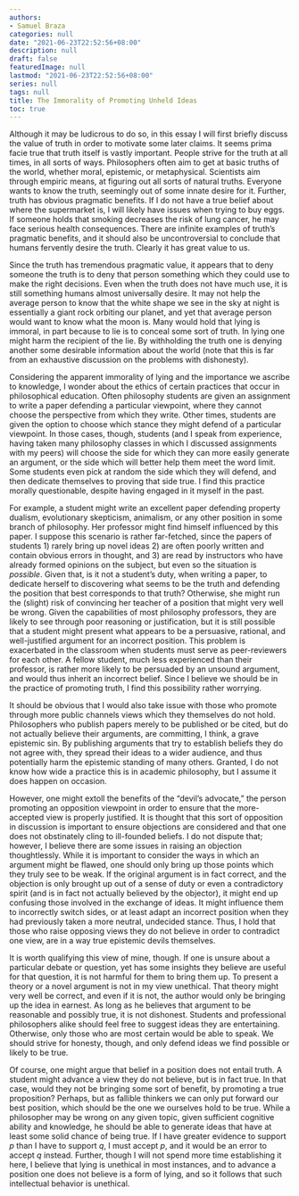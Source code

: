 ```yaml
---
authors:
- Samuel Braza
categories: null
date: "2021-06-23T22:52:56+08:00"
description: null
draft: false
featuredImage: null
lastmod: "2021-06-23T22:52:56+08:00"
series: null
tags: null
title: The Immorality of Promoting Unheld Ideas
toc: true
---
```


Although it may be ludicrous to do so, in this essay I will first briefly discuss the value of truth in order to motivate some later claims. It seems prima facie true that truth itself is vastly important. People strive for the truth at all times, in all sorts of ways. Philosophers often aim to get at basic truths of the world, whether moral, epistemic, or metaphysical. Scientists aim through empiric means, at figuring out all sorts of natural truths. Everyone wants to know the truth, seemingly out of some innate desire for it. Further, truth has obvious pragmatic benefits. If I do not have a true belief about where the supermarket is, I will likely have issues when trying to buy eggs. If someone holds that smoking decreases the risk of lung cancer, he may face serious health consequences. There are infinite examples of truth’s pragmatic benefits, and it should also be uncontroversial to conclude that humans fervently desire the truth. Clearly it has great value to us.

Since the truth has tremendous pragmatic value, it appears that to deny someone the truth is to deny that person something which they could use to make the right decisions. Even when the truth does not have much use, it is still something humans almost universally desire. It may not help the average person to know that the white shape we see in the sky at night is essentially a giant rock orbiting our planet, and yet that average person would want to know what the moon is. Many would hold that lying is immoral, in part because to lie is to conceal some sort of truth. In lying one might harm the recipient of the lie. By withholding the truth one is denying another some desirable information about the world (note that this is far from an exhaustive discussion on the problems with dishonesty).

Considering the apparent immorality of lying and the importance we ascribe to knowledge, I wonder about the ethics of certain practices that occur in philosophical education. Often philosophy students are given an assignment to write a paper defending a particular viewpoint, where they cannot choose the perspective from which they write. Other times, students are given the option to choose which stance they might defend of a particular viewpoint. In those cases, though, students (and I speak from experience, having taken many philosophy classes in which I discussed assignments with my peers) will choose the side for which they can more easily generate an argument, or the side which will better help them meet the word limit. Some students even pick at random the side which they will defend, and then dedicate themselves to proving that side true. I find this practice morally questionable, despite having engaged in it myself in the past.

For example, a student might write an excellent paper defending property dualism, evolutionary skepticism, animalism, or any other position in some branch of philosophy. Her professor might find himself influenced by this paper. I suppose this scenario is rather far-fetched, since the papers of students 1) rarely bring up novel ideas 2) are often poorly written and contain obvious errors in thought, and 3) are read by instructors who have already formed opinions on the subject, but even so the situation is *possible*. Given that, is it not a student’s duty, when writing a paper, to dedicate herself to discovering what seems to be the truth and defending the position that best corresponds to that truth? Otherwise, she might run the (slight) risk of convincing her teacher of a position that might very well be wrong. Given the capabilities of most philosophy professors, they are likely to see through poor reasoning or justification, but it is still possible that a student might present what appears to be a persuasive, rational, and well-justified argument for an incorrect position. This problem is exacerbated in the classroom when students must serve as peer-reviewers for each other. A fellow student, much less experienced than their professor, is rather more likely to be persuaded by an unsound argument, and would thus inherit an incorrect belief. Since I believe we should be in the practice of promoting truth, I find this possibility rather worrying.

It should be obvious that I would also take issue with those who promote through more public channels views which they themselves do not hold. Philosophers who publish papers merely to be published or be cited, but do not actually believe their arguments, are committing, I think, a grave epistemic sin. By publishing arguments that try to establish beliefs they do not agree with, they spread their ideas to a wider audience, and thus potentially harm the epistemic standing of many others. Granted, I do not know how wide a practice this is in academic philosophy, but I assume it does happen on occasion.

However, one might extoll the benefits of the “devil’s advocate,” the person promoting an opposition viewpoint in order to ensure that the more-accepted view is properly justified. It is thought that this sort of opposition in discussion is important to ensure objections are considered and that one does not obstinately cling to ill-founded beliefs. I do not dispute that; however, I believe there are some issues in raising an objection thoughtlessly. While it is important to consider the ways in which an argument might be flawed, one should only bring up those points which they truly see to be weak. If the original argument is in fact correct, and the objection is only brought up out of a sense of duty or even a contradictory spirit (and is in fact not actually believed by the objector), it might end up confusing those involved in the exchange of ideas. It might influence them to incorrectly switch sides, or at least adapt an incorrect position when they had previously taken a more neutral, undecided stance. Thus, I hold that those who raise opposing views they do not believe in order to contradict one view, are in a way true epistemic devils themselves.

It is worth qualifying this view of mine, though. If one is unsure about a particular debate or question, yet has some insights they believe are useful for that question, it is not harmful for them to bring them up. To present a theory or a novel argument is not in my view unethical. That theory might very well be correct, and even if it is not, the author would only be bringing up the idea in earnest. As long as he believes that argument to be reasonable and possibly true, it is not dishonest. Students and professional philosophers alike should feel free to suggest ideas they are entertaining. Otherwise, only those who are most certain would be able to speak. We should strive for honesty, though, and only defend ideas we find possible or likely to be true.

Of course, one might argue that belief in a position does not entail truth. A student might advance a view they do not believe, but is in fact true. In that case, would they not be bringing some sort of benefit, by promoting a true proposition? Perhaps, but as fallible thinkers we can only put forward our best position, which should be the one we ourselves hold to be true. While a philosopher may be wrong on any given topic, given sufficient cognitive ability and knowledge, he should be able to generate ideas that have at least some solid chance of being true. If I have greater evidence to support *p* than I have to support *q*, I must accept *p*, and it would be an error to accept *q* instead. Further, though I will not spend more time establishing it here, I believe that lying is unethical in most instances, and to advance a position one does not believe is a form of lying, and so it follows that such intellectual behavior is unethical.
